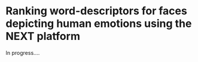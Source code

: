 #  Ranking word-descriptors for faces depicting human emotions using the NEXT platform 

In progress....